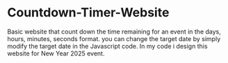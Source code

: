 # Countdown-Timer-Website
Basic website that count down the time remaining for an event in the days, hours, minutes, seconds format.
you can change the target date by simply modify the target date in the Javascript code.
In my code i design this website for New Year 2025 event.
